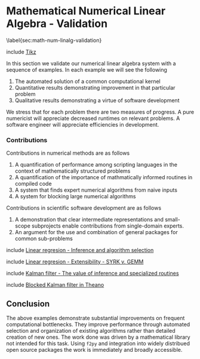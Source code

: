 
Mathematical Numerical Linear Algebra - Validation
==================================================

\label{sec:math-num-linalg-validation}

include [Tikz](tikz_megatron.md)

In this section we validate our numerical linear algebra system with a sequence of examples.  In each example we will see the following

1.  The automated solution of a common computational kernel
2.  Quantitative results demonstrating improvement in that particular problem
3.  Qualitative results demonstrating a virtue of software development

We stress that for each problem there are two measures of progress.  A pure numericist will appreciate decreased runtimes on relevant problems.  A software engineer will appreciate efficiencies in development.

### Contributions

Contributions in numerical methods are as follows

1.  A quantification of performance among scripting languages in the context of mathematically structured problems
2.  A quantification of the importance of mathmatically informed routines in compiled code
3.  A system that finds expert numerical algorithms from naive inputs
4.  A system for blocking large numerical algorithms

Contributions in scientific software development are as follows

1.  A demonstration that clear intermediate representations and small-scope subprojects enable contributions from single-domain experts.
2.  An argument for the use and combination of general packages for common sub-problems


include [Linear regresion - Inference and algorithm selection](linear-regression.md)

include [Linear regresion - Extensibility - SYRK v. GEMM](syrk.md)

include [Kalman filter - The value of inference and specialized routines](kalman.md)

include [Blocked Kalman filter in Theano](blocking.md)

Conclusion
----------

The above examples demonstrate substantial improvements on frequent computational bottlenecks.  They improve performance through automated selection and organization of existing algorithms rather than detailed creation of new ones.  The work done was driven by a mathematical library not intended for this task.  Using `f2py` and integration into widely distribued open source packages the work is immediately and broadly accessible.
